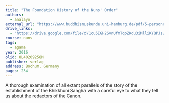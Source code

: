 ```yaml
---
title: "The Foundation History of the Nuns' Order"
authors:
  - analayo
external_url: "https://www.buddhismuskunde.uni-hamburg.de/pdf/5-personen/analayo/foundation.pdf"
drive_links:
  - "https://drive.google.com/file/d/1cu5IGH2SvnUfmTqoZKdu3iMlliKYQPJs/view?usp=drivesdk"
course: nuns
tags:
  - agama
year: 2016
olid: OL40209258M
publisher: verlag
address: Bochum, Germany
pages: 234
---
```


A thorough examination of all extant parallels of the story of the establishment of the Bhikkhuni Saṅgha with a careful eye to what they tell us about the redactors of the Canon.
